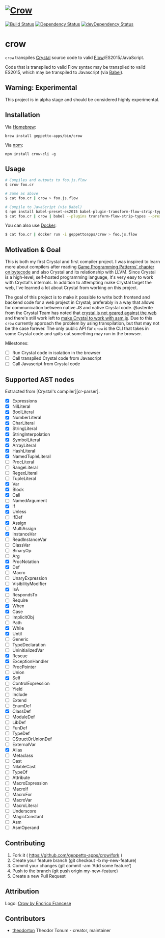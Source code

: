 # [![Crow](logo.png)](https://github.com/geppetto-apps/crow)

[![Build Status](http://ci.geppetto.no/api/badges/geppetto-apps/crow/status.svg)](http://ci.geppetto.no/geppetto-apps/crow)
[![Dependency Status](https://shards.rocks/badge/github/geppetto-apps/crow/status.svg)](https://shards.rocks/github/geppetto-apps/crow)
[![devDependency Status](https://shards.rocks/badge/github/geppetto-apps/crow/dev_status.svg)](https://shards.rocks/github/geppetto-apps/crow)

# crow

`crow` transpiles [Crystal][cr] source code to valid [Flow][flow]/ES2015/JavaScript.

Code that is transpiled to valid Flow syntax may be transpiled to valid ES2015,
which may be transpiled to Javascript (via [Babel][babel]).

## Warning: Experimental

This project is in alpha stage and should be considered highly experimental.

## Installation

Via [Homebrew][brew]:

```
brew install geppetto-apps/bin/crow
```

Via [npm][npm]:

```
npm install crow-cli -g
```

## Usage

```sh
# Compiles and outputs to foo.js.flow
$ crow foo.cr

# Same as above
$ cat foo.cr | crow > foo.js.flow

# Compile to JavaScript (via Babel)
$ npm install babel-preset-es2015 babel-plugin-transform-flow-strip-types
$ cat foo.cr | crow | babel --plugins transform-flow-strip-types --presets es2015
```

You can also use [Docker][docker]:

```sh
$ cat foo.cr | docker run -i geppettoapps/crow > foo.js.flow
```

## Motivation & Goal

This is both my first Crystal and first compiler project. I was inspired to learn
more about compilers after reading [Game Programming Patterns' chapter on bytecode][gpp-bytecode]
and also Crystal and its relationship with LLVM. Since Crystal is a high-level,
self-hosted programming language, it's very easy to work with Crystal's internals.
In addition to attempting make Crystal target the web, I've learned a lot about
Crystal from working on this project.

The goal of this project is to make it possible to write both frontend and backend
code for a web project in Crystal; preferably in a way that allows for communication
between native JS and native Crystal code. @asterite from the Crystal Team has
noted that [crystal is not geared against the web](https://github.com/crystal-lang/crystal/issues/829#issuecomment-113955554)
and there's still work left to [make Crystal to work with asm.js][asm-issue].
Due to this `crow` currently approach the problem by using transpilation, but that
may not be the case forever. The only public API for `crow` is the CLI that takes
in some Crystal code and spits out something may run in the browser.

Milestones:

- [ ] Run Crystal code in isolation in the browser
- [ ] Call transpiled Crystal code from Javascript
- [ ] Call Javascript from Crystal code

## Supported AST nodes

Extracted from [Crystal's compiler][cr-parser].

- [x] Expressions
- [x] NilLiteral
- [x] BoolLiteral
- [x] NumberLiteral
- [x] CharLiteral
- [x] StringLiteral
- [x] StringInterpolation
- [x] SymbolLiteral
- [x] ArrayLiteral
- [x] HashLiteral
- [x] NamedTupleLiteral
- [ ] ProcLiteral
- [ ] RangeLiteral
- [ ] RegexLiteral
- [ ] TupleLiteral
- [x] Var
- [x] Block
- [x] Call
- [ ] NamedArgument
- [x] If
- [x] Unless
- [ ] IfDef
- [x] Assign
- [ ] MultiAssign
- [x] InstanceVar
- [ ] ReadInstanceVar
- [ ] ClassVar
- [ ] BinaryOp
- [ ] Arg
- [x] ProcNotation
- [x] Def
- [ ] Macro
- [ ] UnaryExpression
- [ ] VisibilityModifier
- [x] IsA
- [ ] RespondsTo
- [ ] Require
- [x] When
- [x] Case
- [ ] ImplicitObj
- [ ] Path
- [x] While
- [x] Until
- [ ] Generic
- [ ] TypeDeclaration
- [ ] UninitializedVar
- [x] Rescue
- [x] ExceptionHandler
- [ ] ProcPointer
- [ ] Union
- [x] Self
- [ ] ControlExpression
- [ ] Yield
- [ ] Include
- [ ] Extend
- [ ] EnumDef
- [x] ClassDef
- [ ] ModuleDef
- [ ] LibDef
- [ ] FunDef
- [ ] TypeDef
- [ ] CStructOrUnionDef
- [ ] ExternalVar
- [x] Alias
- [ ] Metaclass
- [ ] Cast
- [ ] NilableCast
- [ ] TypeOf
- [ ] Attribute
- [ ] MacroExpression
- [ ] MacroIf
- [ ] MacroFor
- [ ] MacroVar
- [ ] MacroLiteral
- [ ] Underscore
- [ ] MagicConstant
- [ ] Asm
- [ ] AsmOperand

## Contributing

1. Fork it ( https://github.com/geppetto-apps/crow/fork )
2. Create your feature branch (git checkout -b my-new-feature)
3. Commit your changes (git commit -am 'Add some feature')
4. Push to the branch (git push origin my-new-feature)
5. Create a new Pull Request

## Attribution

Logo: [Crow by Encrico Francese][crow-flickr]

## Contributors

- [theodorton](https://github.com/theodorton) Theodor Tonum - creator, maintainer

[cr]: https://crystal-lang.org/
[cr-src]: https://github.com/crystal-lang/crystal
[cr-syntax]: https://github.com/crystal-lang/crystal/blob/master/src/compiler/crystal/syntax/ast.cr
[docker]: https://www.docker.com/
[flow]: https://flowtype.org/
[babel]: https://babeljs.io/
[npm]: https://www.npmjs.com
[brew]: http://brew.sh/
[crow-flickr]: https://www.flickr.com/photos/remanufactory/5553711670
[gpp-bytecode]: http://gameprogrammingpatterns.com/bytecode.html
[asm-issue]: https://github.com/crystal-lang/crystal/issues/535
